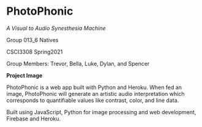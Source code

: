 # **PhotoPhonic**
*A Visual to Audio Synesthesia Machine*

Group 013_6 Natives

CSCI3308 Spring2021

Group Members: Trevor, Bella, Luke, Dylan, and Spencer

**Project Image**

PhotoPhonic is a web app built with Python and Heroku. When fed an image, PhotoPhonic will generate an artistic audio interpretation which corresponds to quantifiable values like contrast, color, and line data.

Built using JavaScript, Python for image processing and web development, Firebase and Heroku.
